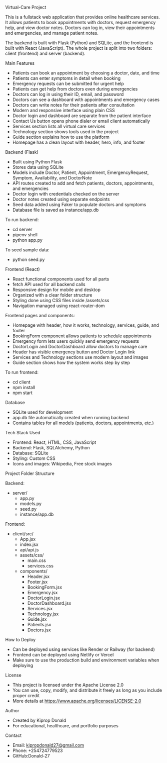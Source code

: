 Virtual-Care Project

This is a fullstack web application that provides online healthcare services. It allows patients to book appointments with doctors, request emergency help, and view doctor notes. Doctors can log in, view their appointments and emergencies, and manage patient notes.

The backend is built with Flask (Python) and SQLite, and the frontend is built with React (JavaScript). The whole project is split into two folders: client (frontend) and server (backend).

Main Features

- Patients can book an appointment by choosing a doctor, date, and time
- Patients can enter symptoms in detail when booking
- Emergency requests can be submitted for urgent help
- Patients can get help from doctors even during emergencies
- Doctors can log in using their ID, email, and password
- Doctors can see a dashboard with appointments and emergency cases
- Doctors can write notes for their patients after consultation
- Modern and responsive interface using plain CSS
- Doctor login and dashboard are separate from the patient interface
- Contact Us button opens phone dialer or email client automatically
- Services section lists all virtual care services
- Technology section shows tools used in the project
- Guide section explains how to use the platform
- Homepage has a clean layout with header, hero, info, and footer

Backend (Flask)

- Built using Python Flask
- Stores data using SQLite
- Models include Doctor, Patient, Appointment, EmergencyRequest, Symptom, Availability, and DoctorNote
- API routes created to add and fetch patients, doctors, appointments, and emergencies
- Doctor login with credentials checked on the server
- Doctor notes created using separate endpoints
- Seed data added using Faker to populate doctors and symptoms
- Database file is saved as instance/app.db

To run backend:

- cd server
- pipenv shell
- python app.py

To seed sample data:

- python seed.py

Frontend (React)

- React functional components used for all parts
- fetch API used for all backend calls
- Responsive design for mobile and desktop
- Organized with a clear folder structure
- Styling done using CSS files inside /assets/css
- Navigation managed using react-router-dom

Frontend pages and components:

- Homepage with header, how it works, technology, services, guide, and footer
- BookingForm component allows patients to schedule appointments
- Emergency form lets users quickly send emergency requests
- DoctorLogin and DoctorDashboard allow doctors to manage care
- Header has visible emergency button and Doctor Login link
- Services and Technology sections use modern layout and images
- Guide section shows how the system works step by step

To run frontend:

- cd client
- npm install
- npm start

Database

- SQLite used for development
- app.db file automatically created when running backend
- Contains tables for all models (patients, doctors, appointments, etc.)

Tech Stack Used

- Frontend: React, HTML, CSS, JavaScript
- Backend: Flask, SQLAlchemy, Python
- Database: SQLite
- Styling: Custom CSS
- Icons and images: Wikipedia, Free stock images

Project Folder Structure

Backend:
- server/
  - app.py
  - models.py
  - seed.py
  - instance/app.db

Frontend:
- client/src/
  - App.jsx
  - index.jsx
  - api/api.js
  - assets/css/
    - main.css
    - services.css
  - components/
    - Header.jsx
    - Footer.jsx
    - BookingForm.jsx
    - Emergency.jsx
    - DoctorLogin.jsx
    - DoctorDashboard.jsx
    - Services.jsx
    - Technology.jsx
    - Guide.jsx
    - Patients.jsx
    - Doctors.jsx

How to Deploy

- Can be deployed using services like Render or Railway (for backend)
- Frontend can be deployed using Netlify or Vercel
- Make sure to use the production build and environment variables when deploying

License

- This project is licensed under the Apache License 2.0
- You can use, copy, modify, and distribute it freely as long as you include proper credit
- More details at https://www.apache.org/licenses/LICENSE-2.0

Author

- Created by Kiprop Donald
- For educational, healthcare, and portfolio purposes

Contact

- Email: kipropdonald27@gmail.com
- Phone: +254724779523
- GitHub:Donald-27


